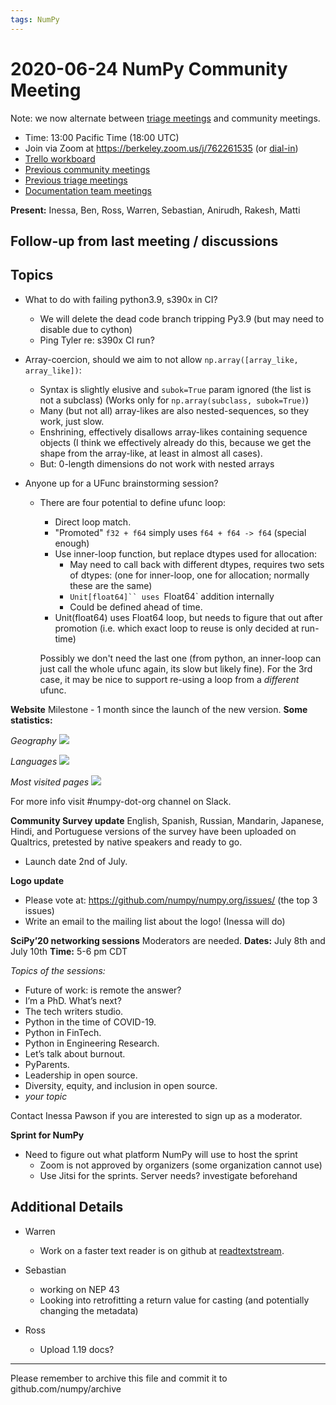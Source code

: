 ```yaml
---
tags: NumPy
---
```


# 2020-06-24 NumPy Community Meeting

Note: we now alternate between [triage meetings](https://hackmd.io/68i_JvOYQfy9ERiHgXMPvg) and community meetings.

- Time: 13:00 Pacific Time (18:00 UTC)
- Join via Zoom at https://berkeley.zoom.us/j/762261535 (or [dial-in](https://berkeley.zoom.us/u/aC3ENhycM))
- [Trello workboard](https://trello.com/b/Azg4fYZH/numpy-at-bids)
- [Previous community meetings](https://github.com/numpy/archive/tree/master/status_meetings)
- [Previous triage meetings](https://github.com/numpy/archive/tree/master/triage_meetings)
- [Documentation team meetings](https://hackmd.io/oB_boakvRqKR-_2jRV-Qjg)


**Present:** Inessa, Ben, Ross, Warren, Sebastian, Anirudh, Rakesh, Matti


## Follow-up from last meeting / discussions


## Topics



* What to do with failing python3.9, s390x in CI?

  * We will delete the dead code branch tripping Py3.9 (but may need to disable due to cython)
  * Ping Tyler re: s390x CI run?

* Array-coercion, should we aim to not allow `np.array([array_like, array_like])`:
  - Syntax is slightly elusive and `subok=True` param ignored (the list is not a subclass)
    (Works only for `np.array(subclass, subok=True)`)
  - Many (but not all) array-likes are also nested-sequences, so they work, just slow.
  - Enshrining, effectively disallows array-likes containing sequence objects (I think we
    effectively already do this, because we get the shape from the array-like, at least in
    almost all cases).
  - But: 0-length dimensions do not work with nested arrays

* Anyone up for a UFunc brainstorming session?
  - There are four potential to define ufunc loop:
    - Direct loop match.
    - "Promoted" `f32 + f64` simply uses `f64 + f64 -> f64`  (special enough)
    - Use inner-loop function, but replace dtypes used for allocation:
      - May need to call back with different dtypes, requires two sets of dtypes:
        (one for inner-loop, one for allocation; normally these are the same)
      - `Unit[float64]`` uses `Float64` addition internally
      - Could be defined ahead of time.
    - Unit(float64) uses Float64 loop, but needs to figure that out after promotion (i.e. which exact loop to reuse is only decided at run-time)

    Possibly we don't need the last one (from python, an inner-loop can just call the whole ufunc again, its slow but likely fine).  For the 3rd case, it may be nice to support re-using a loop from a _different_ ufunc.

**Website** 
Milestone - 1 month since the launch of the new version.
**Some statistics:**

*Geography*
![](https://i.imgur.com/kW13qVo.png)

*Languages*
![](https://i.imgur.com/iRiHIaY.png)

*Most visited pages*
![](https://i.imgur.com/qaOCYDe.png)

For more info visit #numpy-dot-org channel on Slack.

**Community Survey update**
English, Spanish, Russian, Mandarin, Japanese, Hindi, and Portuguese versions of the survey have been uploaded on Qualtrics, pretested by native speakers and ready to go.

* Launch date 2nd of July.


**Logo update**

* Please vote at:  https://github.com/numpy/numpy.org/issues/ (the top 3 issues)
* Write an email to the mailing list about the logo! (Inessa will do)


**SciPy’20 networking sessions**
Moderators are needed.
**Dates:** July 8th and July 10th 
**Time:** 5-6 pm CDT
    
*Topics of the sessions:*
* Future of work: is remote the answer?
* I’m a PhD. What’s next?
* The tech writers studio.
* Python in the time of COVID-19.
* Python in FinTech.
* Python in Engineering Research.
* Let’s talk about burnout.
* PyParents.
* Leadership in open source. 
* Diversity, equity, and inclusion in open source. 
* *your topic*

Contact Inessa Pawson if you are interested to sign up as a moderator.


**Sprint for NumPy**

 - Need to figure out what platform NumPy will use to host the sprint
   * Zoom is not approved by organizers (some organization cannot use)
   * Use Jitsi for the sprints. Server needs? investigate beforehand




## Additional Details

- Warren

  - Work on a faster text reader is on github at [readtextstream](https://github.com/WarrenWeckesser/readtextstream).

- Sebastian

  - working on NEP 43
  - Looking into retrofitting a return value for casting (and potentially changing the metadata)

- Ross

  * Upload 1.19 docs?

---

Please remember to archive this file and commit it to github.com/numpy/archive

